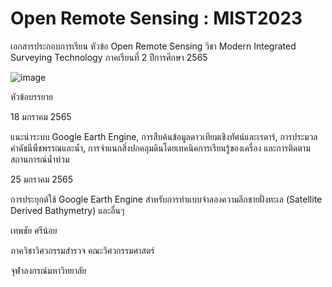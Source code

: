 # Open Remote Sensing : MIST2023

เอกสารประกอบการเรียน หัวข้อ Open Remote Sensing วิชา Modern Integrated Surveying Technology ภาคเรียนที่ 2 ปีการศึกษา 2565

![image](https://user-images.githubusercontent.com/88705136/212613646-edb4ddda-c6f8-48d1-8085-c631730b0496.png)


หัวข้อบรรยาย

18 มกราคม 2565

แนะนำระบบ Google Earth Engine, การสืบค้นข้อมูลดาวเทียมเชิงทัศน์และเรดาร์, การประมวลค่าดัชนีพืชพรรณและน้ำ, การจำแนกสิ่งปกคลุมดินโดยเทคนิคการเรียนรู้ของเครื่อง และการติดตามสถานการณ์น้ำท่วม

25 มกราคม 2565

การประยุกต์ใช้ Google Earth Engine สำหรับการทำแบบจำลองความลึกชายฝั่งทะเล (Satellite Derived Bathymetry) และอื่นๆ

เทพชัย ศรีน้อย

ภาควิชาวิศวกรรมสำรวจ คณะวิศวกรรมศาสตร์

จุฬาลงกรณ์มหาวิทยาลัย
